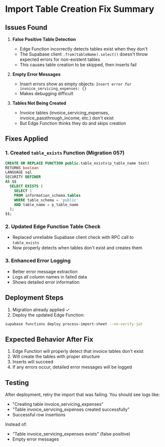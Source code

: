 # Import Table Creation Fix Summary

## Issues Found

1. **False Positive Table Detection**
   - Edge Function incorrectly detects tables exist when they don't
   - The Supabase client `.from(tableName).select()` doesn't throw expected errors for non-existent tables
   - This causes table creation to be skipped, then inserts fail

2. **Empty Error Messages**
   - Insert errors show as empty objects: `Insert error for invoice_servicing_expenses: {}`
   - Makes debugging difficult

3. **Tables Not Being Created**
   - Invoice tables (invoice_servicing_expenses, invoice_passthrough_income, etc.) don't exist
   - But Edge Function thinks they do and skips creation

## Fixes Applied

### 1. Created `table_exists` Function (Migration 057)
```sql
CREATE OR REPLACE FUNCTION public.table_exists(p_table_name text)
RETURNS boolean
LANGUAGE sql
SECURITY DEFINER
AS $$
  SELECT EXISTS (
    SELECT 1
    FROM information_schema.tables
    WHERE table_schema = 'public'
    AND table_name = p_table_name
  );
$$;
```

### 2. Updated Edge Function Table Check
- Replaced unreliable Supabase client check with RPC call to `table_exists`
- Now properly detects when tables don't exist and creates them

### 3. Enhanced Error Logging
- Better error message extraction
- Logs all column names in failed data
- Shows detailed error information

## Deployment Steps

1. Migration already applied ✓
2. Deploy the updated Edge Function:
```bash
supabase functions deploy process-import-sheet --no-verify-jwt
```

## Expected Behavior After Fix

1. Edge Function will properly detect that invoice tables don't exist
2. Will create the tables with proper structure
3. Inserts will succeed
4. If any errors occur, detailed error messages will be logged

## Testing

After deployment, retry the import that was failing. You should see logs like:
- "Creating table invoice_servicing_expenses"
- "Table invoice_servicing_expenses created successfully"
- Successful row insertions

Instead of:
- "Table invoice_servicing_expenses exists" (false positive)
- Empty error messages